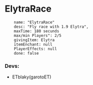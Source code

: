 # ElytraRace
		name: "ElytraRace"
		desc: "Fly race with 1.9 Elytra",
		maxTime: 180 secunds
		max/min Players": 2/5
		givingItem: Elytra
		itemEnchant: null
        PlayerEffects: null
		done: false
		
### Devs:
- ETblaky(garotoET)
